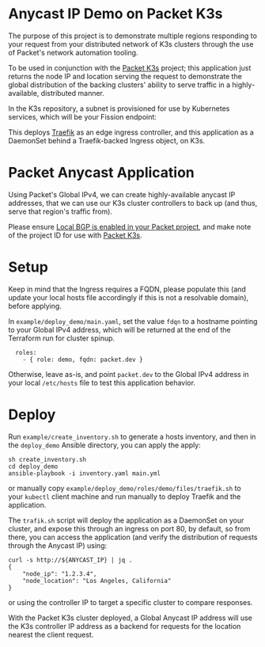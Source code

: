 Anycast IP Demo on Packet K3s
===

The purpose of this project is to demonstrate multiple regions responding to your request from your distributed network of K3s clusters through the use of Packet's network automation tooling.  

To be used in conjunction with the [Packet K3s](https://github.com/packet-labs/packet-k3s) project; this application just returns the node IP and location serving the request to demonstrate the global distribution of the backing clusters' ability to serve traffic in a highly-available, distributed manner. 

In the K3s repository, a subnet is provisioned for use by Kubernetes services, which will be your Fission endpoint:

This deploys [Traefik](https://docs.traefik.io/user-guide/kubernetes/) as an edge ingress controller, and this application as a DaemonSet behind a Traefik-backed Ingress object, on K3s. 

Packet Anycast Application
==

Using Packet's Global IPv4, we can create highly-available anycast IP addresses, that we can use our K3s cluster controllers to back up (and thus, serve that region's traffic from). 

Please ensure [Local BGP is enabled in your Packet project](https://support.packet.com/kb/articles/global-anycast-ips), and make note of the project ID for use with [Packet K3s](github.com/packet-labs/packet-k3s).

Setup
==

Keep in mind that the Ingress requires a FQDN, please populate this (and update your local hosts file accordingly if this is not a resolvable domain), before applying. 

In `example/deploy_demo/main.yaml`, set the value `fdqn` to a hostname pointing to your Global IPv4 address, which will be returned at the end of the Terraform run for cluster spinup. 

```
  roles:
    - { role: demo, fqdn: packet.dev }
```

Otherwise, leave as-is, and point `packet.dev` to the Global IPv4 address in your local `/etc/hosts` file to test this application behavior. 

Deploy
==

Run `example/create_inventory.sh` to generate a hosts inventory, and then in the `deploy_demo` Ansible directory, you can apply the apply:

```
sh create_inventory.sh
cd deploy_demo
ansible-playbook -i inventory.yaml main.yml
```

or manually copy `example/deploy_demo/roles/demo/files/traefik.sh` to your `kubectl` client machine and run manually to deploy Traefik and the application.


The `trafik.sh` script will deploy the application as a DaemonSet on your cluster, and expose this through an ingress on port 80, by default, so from there, you can access the application (and verify the distribution of requests through the Anycast IP) using:

```
curl -s http://${ANYCAST_IP} | jq .      
{
    "node_ip": "1.2.3.4",
    "node_location": "Los Angeles, California"
}
```

or using the controller IP to target a specific cluster to compare responses. 

With the Packet K3s cluster deployed, a Global Anycast IP address will use the K3s controller IP address as a backend for requests for the location nearest the client request. 


